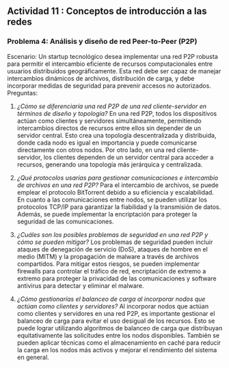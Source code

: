 ## Actividad 11 : Conceptos de introducción a las redes

### Problema 4: Análisis y diseño de red Peer-to-Peer (P2P)

Escenario: Un startup tecnológico desea implementar una red P2P robusta para permitir el intercambio eficiente de recursos computacionales entre usuarios distribuidos geográficamente. Esta red debe ser capaz de manejar intercambios dinámicos de archivos, distribución de carga, y debe incorporar medidas de seguridad para prevenir accesos no autorizados.
Preguntas:

1. *¿Cómo se diferenciaría una red P2P de una red cliente-servidor en términos de diseño y topología?*
   En una red P2P, todos los dispositivos actúan como clientes y servidores simultáneamente, permitiendo intercambios directos de recursos entre ellos sin depender de un servidor central. Esto crea una topología descentralizada y distribuida, donde cada nodo es igual en importancia y puede comunicarse directamente con otros nodos. Por otro lado, en una red cliente-servidor, los clientes dependen de un servidor central para acceder a recursos, generando una topología más jerárquica y centralizada.

2. *¿Qué protocolos usarías para gestionar comunicaciones e intercambio de archivos en una red P2P?*
   Para el intercambio de archivos, se puede emplear el protocolo BitTorrent debido a su eficiencia y escalabilidad. En cuanto a las comunicaciones entre nodos, se pueden utilizar los protocolos TCP/IP para garantizar la fiabilidad y la transmisión de datos. Además, se puede implementar la encriptación para proteger la seguridad de las comunicaciones.

3. *¿Cuáles son los posibles problemas de seguridad en una red P2P y cómo se pueden mitigar?*
   Los problemas de seguridad pueden incluir ataques de denegación de servicio (DoS), ataques de hombre en el medio (MITM) y la propagación de malware a través de archivos compartidos. Para mitigar estos riesgos, se pueden implementar firewalls para controlar el tráfico de red, encriptación de extremo a extremo para proteger la privacidad de las comunicaciones y software antivirus para detectar y eliminar el malware.

4. *¿Cómo gestionarías el balanceo de carga al incorporar nodos que actúan como clientes y servidores?*
   Al incorporar nodos que actúan como clientes y servidores en una red P2P, es importante gestionar el balanceo de carga para evitar el uso desigual de los recursos. Esto se puede lograr utilizando algoritmos de balanceo de carga que distribuyan equitativamente las solicitudes entre los nodos disponibles. También se pueden aplicar técnicas como el almacenamiento en caché para reducir la carga en los nodos más activos y mejorar el rendimiento del sistema en general.

